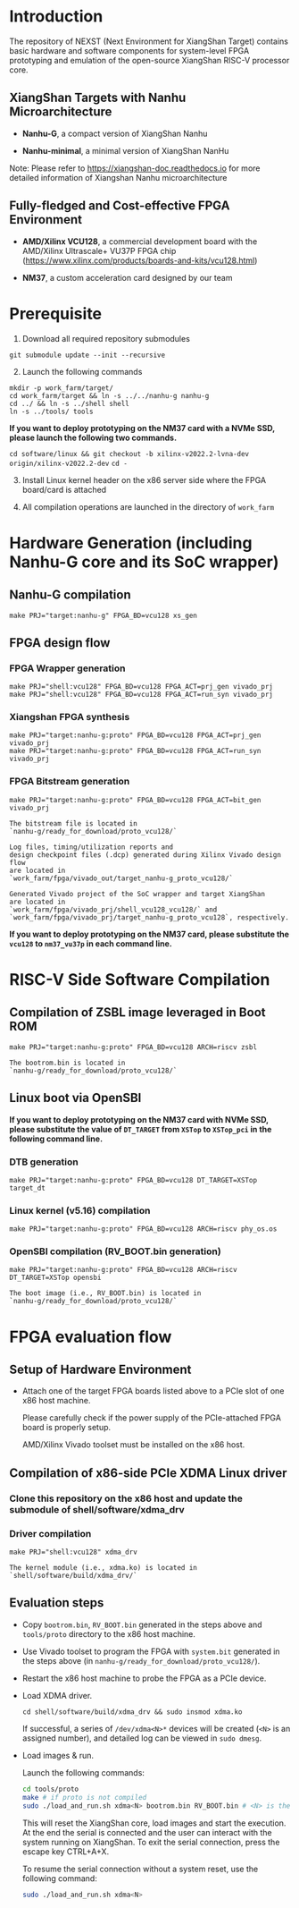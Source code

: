 # Introduction

The repository of NEXST (Next Environment for XiangShan Target) 
contains basic hardware and software components 
for system-level FPGA prototyping and emulation 
of the open-source XiangShan RISC-V processor core.

## XiangShan Targets with Nanhu Microarchitecture
- **Nanhu-G**, a compact version of XiangShan Nanhu   

- **Nanhu-minimal**, a minimal version of XiangShan NanHu

Note: Please refer to https://xiangshan-doc.readthedocs.io 
for more detailed information of Xiangshan Nanhu microarchitecture

## Fully-fledged and Cost-effective FPGA Environment
- **AMD/Xilinx VCU128**, a commercial development board with 
the AMD/Xilinx Ultrascale+ VU37P FPGA chip
(https://www.xilinx.com/products/boards-and-kits/vcu128.html) 

- **NM37**, a custom acceleration card designed by our team

# Prerequisite

1. Download all required repository submodules

`git submodule update --init --recursive`   

2. Launch the following commands

`mkdir -p work_farm/target/`    
`cd work_farm/target && ln -s ../../nanhu-g nanhu-g`   
`cd ../ && ln -s ../shell shell`   
`ln -s ../tools/ tools` 

**If you want to deploy prototyping on the NM37 card with a NVMe SSD, please launch the following two commands.**

`cd software/linux && git checkout -b xilinx-v2022.2-lvna-dev origin/xilinx-v2022.2-dev`
`cd -`

3. Install Linux kernel header on the x86 server 
side where the FPGA board/card is attached

4. All compilation operations are launched in the directory of `work_farm`

# Hardware Generation (including Nanhu-G core and its SoC wrapper)

## Nanhu-G compilation

`make PRJ="target:nanhu-g" FPGA_BD=vcu128 xs_gen`

## FPGA design flow

### FPGA Wrapper generation   
`make PRJ="shell:vcu128" FPGA_BD=vcu128 FPGA_ACT=prj_gen vivado_prj`    
`make PRJ="shell:vcu128" FPGA_BD=vcu128 FPGA_ACT=run_syn vivado_prj`   

### Xiangshan FPGA synthesis  
`make PRJ="target:nanhu-g:proto" FPGA_BD=vcu128 FPGA_ACT=prj_gen vivado_prj`   
`make PRJ="target:nanhu-g:proto" FPGA_BD=vcu128 FPGA_ACT=run_syn vivado_prj`

### FPGA Bitstream generation  
`make PRJ="target:nanhu-g:proto" FPGA_BD=vcu128 FPGA_ACT=bit_gen vivado_prj`

    The bitstream file is located in   
    `nanhu-g/ready_for_download/proto_vcu128/`
    
    Log files, timing/utilization reports and 
    design checkpoint files (.dcp) generated during Xilinx Vivado design flow 
    are located in   
    `work_farm/fpga/vivado_out/target_nanhu-g_proto_vcu128/` 
    
    Generated Vivado project of the SoC wrapper and target XiangShan 
    are located in  
    `work_farm/fpga/vivado_prj/shell_vcu128_vcu128/` and   
    `work_farm/fpga/vivado_prj/target_nanhu-g_proto_vcu128`, respectively.   

    
**If you want to deploy prototyping on the NM37 card, please 
substitute the `vcu128` to `nm37_vu37p` in each command line.**

# RISC-V Side Software Compilation

## Compilation of ZSBL image leveraged in Boot ROM

`make PRJ="target:nanhu-g:proto" FPGA_BD=vcu128 ARCH=riscv zsbl`   

    The bootrom.bin is located in
    `nanhu-g/ready_for_download/proto_vcu128/`

## Linux boot via OpenSBI

**If you want to deploy prototyping on the NM37 card with NVMe SSD, please 
substitute the value of `DT_TARGET` from `XSTop` to `XSTop_pci` in the following command line.**

### DTB generation
`make PRJ="target:nanhu-g:proto" FPGA_BD=vcu128 DT_TARGET=XSTop target_dt`   

### Linux kernel (v5.16) compilation
`make PRJ="target:nanhu-g:proto" FPGA_BD=vcu128 ARCH=riscv phy_os.os`   

### OpenSBI compilation (RV_BOOT.bin generation)
`make PRJ="target:nanhu-g:proto" FPGA_BD=vcu128 ARCH=riscv DT_TARGET=XSTop opensbi`   

    The boot image (i.e., RV_BOOT.bin) is located in
    `nanhu-g/ready_for_download/proto_vcu128/`

# FPGA evaluation flow

## Setup of Hardware Environment

- Attach one of the target FPGA boards listed above 
  to a PCIe slot of one x86 host machine. 
  
  Please carefully check if the power supply of the PCIe-attached FPGA board is properly setup.

  AMD/Xilinx Vivado toolset must be installed on the x86 host.

## Compilation of x86-side PCIe XDMA Linux driver

### Clone this repository on the x86 host and update the submodule of shell/software/xdma_drv

### Driver compilation

`make PRJ="shell:vcu128" xdma_drv`   

    The kernel module (i.e., xdma.ko) is located in
    `shell/software/build/xdma_drv/`

## Evaluation steps

- Copy `bootrom.bin`, `RV_BOOT.bin` generated in the steps above and `tools/proto` directory to the x86 host machine.

- Use Vivado toolset to program the FPGA with `system.bit` generated in the steps above (in `nanhu-g/ready_for_download/proto_vcu128/`).

- Restart the x86 host machine to probe the FPGA as a PCIe device.

- Load XDMA driver.

    `cd shell/software/build/xdma_drv && sudo insmod xdma.ko`

    If successful, a series of `/dev/xdma<N>*` devices will be created (`<N>` is an assigned number), and detailed log can be viewed in `sudo dmesg`.

- Load images & run.

    Launch the following commands:
    ```sh
    cd tools/proto
    make # if proto is not compiled
    sudo ./load_and_run.sh xdma<N> bootrom.bin RV_BOOT.bin # <N> is the assigned xdma device number
    ```

    This will reset the XiangShan core, load images and start the execution. At the end the serial is connected and the user can interact with the system running on XiangShan. To exit the serial connection, press the escape key CTRL+A+X.

    To resume the serial connection without a system reset, use the following command:

    ```sh
    sudo ./load_and_run.sh xdma<N>
    ```

